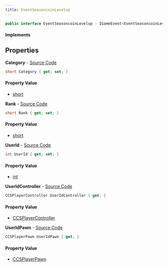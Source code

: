 ```yaml
---
title: EventSeasoncoinLevelup
---
```


```csharp
public interface EventSeasoncoinLevelup : IGameEvent<EventSeasoncoinLevelup>
```

#### Implements

## Properties

**Category** - [Source Code](https://github.com/swiftly-solution/swiftlys2/blob/master/managed/src/SwiftlyS2.Generated/GameEvents/Interfaces/EventSeasoncoinLevelup.cs#L38)

```csharp
short Category { get; set; }
```

#### Property Value

- [short](https://learn.microsoft.com/dotnet/api/system.int16)

**Rank** - [Source Code](https://github.com/swiftly-solution/swiftlys2/blob/master/managed/src/SwiftlyS2.Generated/GameEvents/Interfaces/EventSeasoncoinLevelup.cs#L43)

```csharp
short Rank { get; set; }
```

#### Property Value

- [short](https://learn.microsoft.com/dotnet/api/system.int16)

**UserId** - [Source Code](https://github.com/swiftly-solution/swiftlys2/blob/master/managed/src/SwiftlyS2.Generated/GameEvents/Interfaces/EventSeasoncoinLevelup.cs#L33)

```csharp
int UserId { get; set; }
```

#### Property Value

- [int](https://learn.microsoft.com/dotnet/api/system.int32)

**UserIdController** - [Source Code](https://github.com/swiftly-solution/swiftlys2/blob/master/managed/src/SwiftlyS2.Generated/GameEvents/Interfaces/EventSeasoncoinLevelup.cs#L21)

```csharp
CCSPlayerController UserIdController { get; }
```

#### Property Value

- [CCSPlayerController](/docs/api/shared/schemadefinitions/ccsplayercontroller)

**UserIdPawn** - [Source Code](https://github.com/swiftly-solution/swiftlys2/blob/master/managed/src/SwiftlyS2.Generated/GameEvents/Interfaces/EventSeasoncoinLevelup.cs#L27)

```csharp
CCSPlayerPawn UserIdPawn { get; }
```

#### Property Value

- [CCSPlayerPawn](/docs/api/shared/schemadefinitions/ccsplayerpawn)

